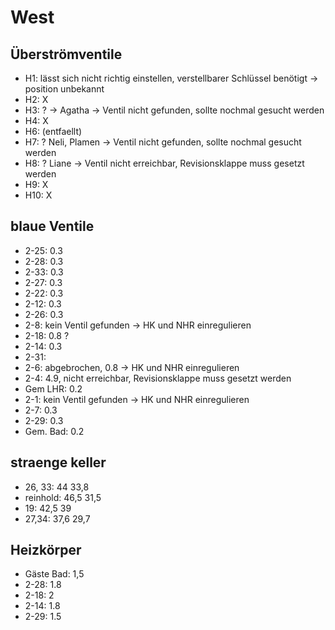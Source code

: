 # West


## Überströmventile
* H1: lässt sich nicht richtig einstellen, verstellbarer Schlüssel benötigt -> position unbekannt
* H2: X
* H3: ? -> Agatha -> Ventil nicht gefunden, sollte nochmal gesucht werden
* H4: X
* H6: (entfaellt)
* H7: ? Neli, Plamen -> Ventil nicht gefunden, sollte nochmal gesucht werden
* H8: ? Liane -> Ventil nicht erreichbar, Revisionsklappe muss gesetzt werden
* H9: X 
* H10: X

## blaue Ventile
* 2-25: 0.3
* 2-28: 0.3
* 2-33: 0.3
* 2-27: 0.3
* 2-22: 0.3
* 2-12: 0.3
* 2-26: 0.3
* 2-8: kein Ventil gefunden -> HK und NHR einregulieren
* 2-18: 0.8 ?
* 2-14: 0.3
* 2-31: 
* 2-6: abgebrochen, 0.8 -> HK und NHR einregulieren
* 2-4: 4.9, nicht erreichbar, Revisionsklappe muss gesetzt werden
* Gem LHR: 0.2
* 2-1: kein Ventil gefunden -> HK und NHR einregulieren
* 2-7: 0.3
* 2-29: 0.3
* Gem. Bad: 0.2

## straenge keller
* 26, 33: 44 33,8
* reinhold: 46,5 31,5
* 19: 42,5 39 
* 27,34: 37,6 29,7 

## Heizkörper
* Gäste Bad: 1,5
* 2-28: 1.8
* 2-18: 2
* 2-14: 1.8
* 2-29: 1.5
